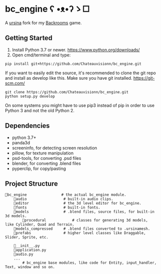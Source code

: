 # bc_engine   ʕ •ᴥ•ʔゝ□
A [ursina](https://github.com/pokepetter/ursina) fork for my [Backrooms](https://github.com/Chateauvisionn/The-Backrooms) game.

## Getting Started
1) Install Python 3.7 or newer. https://www.python.org/downloads/
2) Open cmd/terminal and type:

```
pip install git+https://github.com/Chateauvisionn/bc_engine.git
```


If you want to easily edit the source, it's recommended to clone the git
repo and install as develop like this. Make sure you have git installed. https://git-scm.com/

```
git clone https://github.com/Chateauvisionn/bc_engine.git
python setup.py develop
```

On some systems you might have to use pip3 instead of pip in order to use Python 3 and not the old Python 2.


## Dependencies
  * python 3.7+
  * panda3d
  * screeninfo, for detecting screen resolution
  * pillow, for texture manipulation
  * psd-tools, for converting .psd files
  * blender, for converting .blend files
  * pyperclip, for copy/pasting


## Project Structure

```
📁bc_engine                # the actual bc_engine module.
    📁audio                 # built-in audio clips.
    📁editor                # the 3d level editor for bc_engine.
    📁fonts                 # built-in fonts.
    📁models                # .blend files, source files, for built-in 3d models.
        📁procedural            # classes for generating 3d models, like Cylinder, Quad and Terrain.
    📁models_compressed     # .blend files converted to .ursinamesh.
    📁prefabs               # higher level classes like Draggable, Slider, Sprite, etc.

    📃__init__.py
    📃application.py
    📃audio.py
    ...
        # bc_engine base modules, like code for Entity, input_handler, Text, window and so on.
```
